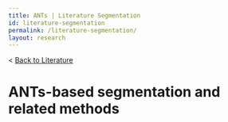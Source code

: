 ```yaml
---
title: ANTs | Literature Segmentation
id: literature-segmentation
permalink: /literature-segmentation/
layout: research
---
```

< <a href="/literature/">Back to Literature</a>

# ANTs-based segmentation and related methods


